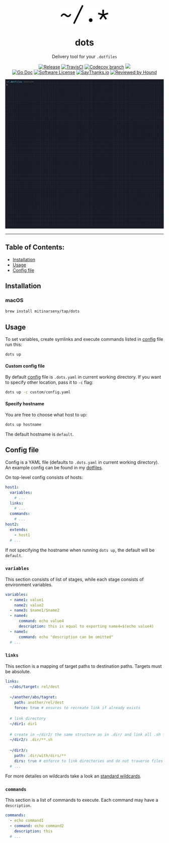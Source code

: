 <p align="center">
    <a href="https://github.com/mitinarseny/dots">
        <img src="assets/logo.png" alt="dots logo" width="30%" />
    </a>
    <h1 align="center">dots</h1>
    <p align="center">Delivery tool for your <code>.dotfiles</code></p>
    <p align="center">
      <a href="https://github.com/mitinarseny/dots/releases/latest"><img alt="Release" src="https://img.shields.io/github/release/mitinarseny/dots.svg?style=flat-square&logo=github"></a>
      <a href="https://travis-ci.org/mitinarseny/dots"><img alt="TravisCI" src="https://img.shields.io/travis/mitinarseny/dots/master.svg?style=flat-square&logo=travis-ci"></a>
      <a href="https://codecov.io/gh/mitinarseny/dots"><img alt="Codecov branch" src="https://img.shields.io/codecov/c/github/mitinarseny/dots/master.svg?style=flat-square&logo=codecov&logoColor=success"></a>
      <a href="https://golangci.com/r/github.com/mitinarseny/dots"><img src="https://golangci.com/badges/github.com/mitinarseny/dots.svg"></a><br>
      <a href="http://godoc.org/github.com/mitinarseny/dots"><img alt="Go Doc" src="https://img.shields.io/badge/godoc-reference-blue.svg?style=flat-square"></a>
      <a href="/LICENSE.md"><img alt="Software License" src="https://img.shields.io/badge/license-MIT-brightgreen.svg?style=flat-square"></a>
      <a href="https://saythanks.io/to/mitinarseny"><img alt="SayThanks.io" src="https://img.shields.io/badge/say-thanks-9933ff.svg?style=flat-square"></a>
      <a href="https://houndci.com"><img alt="Reviewed by Hound" src="https://img.shields.io/badge/Reviewed_by-Hound-9933ff.svg?style=flat-square&longCache=true"></a> 
    </p>
</p>

[![dots demo](assets/demo.gif)](https://github.com/mitinarseny/dotfiles/blob/master/.dots.yaml)

---

## Table of Contents:
* [Installation](#installation)
* [Usage](#usage)
* [Config file](#config-file)

## Installation

### macOS
```bash
brew install mitinarseny/tap/dots
```

## Usage
To set variables, create symlinks and execute commands listed in [config](#config-file) file run this: 
```bash
dots up
```

#### Custom config file
By default [config](#config-file) file is `.dots.yaml` in current working directory.
If you want to specify other location, pass it to `-c` flag:
```bash
dots up -c custom/config.yaml
```
 
#### Specify hostname
You are free to choose what host to up:
```bash
dots up hostname
```
The default hostname is `default`.

## Config file
Config is a YAML file (defaults to `.dots.yaml` in current working directory).  
An example config can be found in my [dotfiles](https://github.com/mitinarseny/dotfiles/blob/master/.dots.yaml).
  
On top-level config consists of hosts:
```yaml
host1:
  variables:
    # ...
  links:
    # ...
  commands:
    # ...
host2:
  extends: 
    - host1
  # ...
```
If not specifying the hostname when running `dots up`, the default will be `default`.

### `variables`
This section consists of list of stages, while each stage consists of environment variables.
```yaml
variables:
  - name1: value1
    name2: value2
  - name3: $name1/$name2
  - name4:
      command: echo value4
      description: this is equal to exporting name4=$(echo value4)
  - name5:
      command: echo "description can be omitted"
  # ...
```

### `links`
This section is a mapping of target paths to destination paths. Targets must be absolute. 
```yaml
links:
  ~/abs/target: rel/dest
  
  ~/another/abs/tagret:
    path: another/rel/dest
    force: true # ensures to recreate link if already exists
    
  # link directory
  ~/dir1: dir1
  
  # create in ~/dir2/ the same structure as in .dir/ and link all .sh files
  ~/dir2/: .dir/**.sh
  
  ~/dir3/:
    path: .dir/with/dirs/**
    dirs: true # enforce to link directories and do not traverse files in them 
  # ...
``` 
For more detailes on wildcards take a look an [standard wildcards](http://tldp.org/LDP/GNU-Linux-Tools-Summary/html/x11655.htm).

### `commands`
This section is a list of commands to execute. Each command may have a `description`.
```yaml
commands:
  - echo command1
  - command: echo command2
    description: this
  # ... 
```
